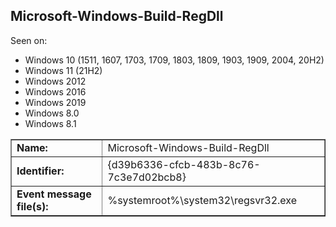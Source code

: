 ## Microsoft-Windows-Build-RegDll

Seen on:
* Windows 10 (1511, 1607, 1703, 1709, 1803, 1809, 1903, 1909, 2004, 20H2)
* Windows 11 (21H2)
* Windows 2012
* Windows 2016
* Windows 2019
* Windows 8.0
* Windows 8.1

<table border="1" class="docutils">
  <tbody>
    <tr>
      <td><b>Name:</b></td>
      <td>Microsoft-Windows-Build-RegDll</td>
    </tr>
    <tr>
      <td><b>Identifier:</b></td>
      <td>{d39b6336-cfcb-483b-8c76-7c3e7d02bcb8}</td>
    </tr>
    <tr>
      <td><b>Event message file(s):</b></td>
      <td>%systemroot%\system32\regsvr32.exe</td>
    </tr>
  </tbody>
</table>

&nbsp;

